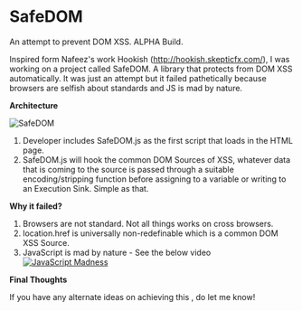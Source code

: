 # SafeDOM
An attempt to prevent DOM XSS.
ALPHA Build.

Inspired form Nafeez's work Hookish (http://hookish.skepticfx.com/), I was working on a project called SafeDOM. A library that protects from DOM XSS automatically. It was just an attempt but it failed pathetically because browsers are selfish about standards and JS is mad by nature.

**Architecture**

![SafeDOM](https://cloud.githubusercontent.com/assets/4301109/7295253/8efd4686-e9d1-11e4-953d-d41cbd62e8c5.png)

1. Developer includes SafeDOM.js as the first script that loads in the HTML page.
2. SafeDOM.js will hook the common DOM Sources of XSS, whatever data that is coming to the source is passed through a suitable encoding/stripping function before assigning to a variable or writing to an Execution Sink. Simple as that. 

**Why it failed?**

1. Browsers are not standard. Not all things works on cross browsers.
2. location.href is universally non-redefinable which is a common DOM XSS Source.
3. JavaScript is mad by nature - See the below video
[![JavaScript Madness](https://cloud.githubusercontent.com/assets/4301109/7317300/edf391ec-ea9c-11e4-823e-7dbb399e7a33.png)](https://drive.google.com/file/d/0B_Ci-1YbMqshZDl3X0wyVGJNRTA/view?usp=sharing)

 
**Final Thoughts**

If you have any alternate ideas on achieving this , do let me know!
